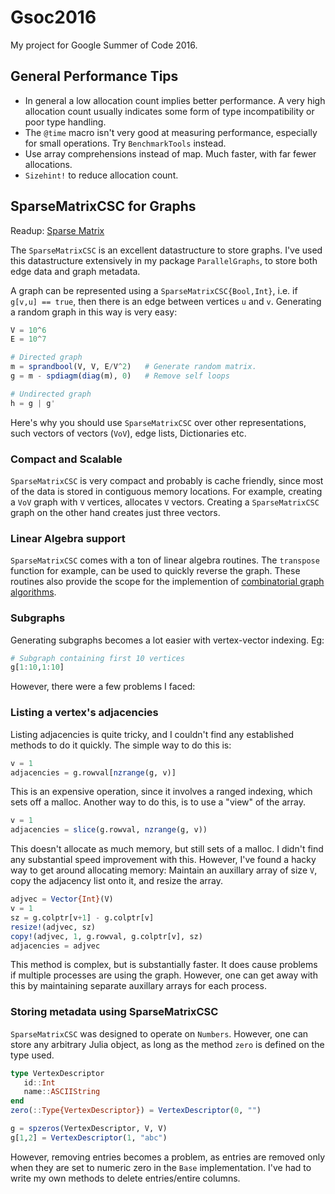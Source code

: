 # Gsoc2016
My project for Google Summer of Code 2016.

## General Performance Tips
- In general a low allocation count implies better performance. A very high allocation count usually indicates some form of type incompatibility or poor type handling. 
- The `@time` macro isn't very good at measuring performance, especially for small operations. Try `BenchmarkTools` instead.
- Use array comprehensions instead of map. Much faster, with far fewer allocations.
- `Sizehint!` to reduce allocation count.


## SparseMatrixCSC for Graphs

Readup: [Sparse Matrix](https://en.wikipedia.org/wiki/Sparse_matrix)

The `SparseMatrixCSC` is an excellent datastructure to store graphs. I've used this datastructure extensively in my package `ParallelGraphs`, to store both edge data and graph metadata. 

A graph can be represented using a `SparseMatrixCSC{Bool,Int}`, i.e. if `g[v,u] == true`, then there is an edge between vertices `u` and `v`. Generating a random graph in this way is very easy:

```julia
V = 10^6
E = 10^7

# Directed graph
m = sprandbool(V, V, E/V^2)   # Generate random matrix.
g = m - spdiagm(diag(m), 0)   # Remove self loops

# Undirected graph
h = g | g'
```

Here's why you should use `SparseMatrixCSC` over other representations, such vectors of vectors (`VoV`), edge lists, Dictionaries etc.

### Compact and Scalable
`SparseMatrixCSC` is very compact and probably is cache friendly, since most of the data is stored in contiguous memory locations. For example, creating a `VoV` graph with `V` vertices, allocates `V` vectors. Creating a `SparseMatrixCSC` graph on the other hand creates just three vectors.

### Linear Algebra support
`SparseMatrixCSC` comes with a ton of linear algebra routines. The `transpose` function for example, can be used to quickly reverse the graph. These routines also provide the scope for the implemention of [combinatorial graph algorithms](https://www.researchgate.net/profile/Viral_Shah7/publication/220093804_A_Unified_Framework_for_Numerical_and_Combinatorial_Computing/links/5415f7830cf2fa878ad3fbab.pdf).

### Subgraphs
Generating subgraphs becomes a lot easier with vertex-vector indexing. Eg:
```julia
# Subgraph containing first 10 vertices
g[1:10,1:10]
```


However, there were a few problems I faced:

### Listing a vertex's adjacencies
Listing adjacencies is quite tricky, and I couldn't find any established methods to do it quickly.
The simple way to do this is:
```julia
v = 1
adjacencies = g.rowval[nzrange(g, v)]
```
This is an expensive operation, since it involves a ranged indexing, which sets off a malloc. Another way to do this, is to use a "view" of the array.
```julia
v = 1
adjacencies = slice(g.rowval, nzrange(g, v))
```
This doesn't allocate as much memory, but still sets of a malloc. I didn't find any substantial speed improvement with this. 
However, I've found a hacky way to get around allocating memory: Maintain an auxillary array of size `V`, copy the adjacency list onto it, and resize the array.
```julia
adjvec = Vector{Int}(V)
v = 1
sz = g.colptr[v+1] - g.colptr[v]
resize!(adjvec, sz)
copy!(adjvec, 1, g.rowval, g.colptr[v], sz)
adjacencies = adjvec
```
This method is complex, but is substantially faster. It does cause problems if multiple processes are using the graph. However, one can get away with this by maintaining separate auxillary arrays for each process.

### Storing metadata using SparseMatrixCSC
`SparseMatrixCSC` was designed to operate on `Numbers`. However, one can store any arbitrary Julia object, as long as the method `zero` is defined on the type used. 
```julia
type VertexDescriptor
   id::Int
   name::ASCIIString
end
zero(::Type{VertexDescriptor}) = VertexDescriptor(0, "")

g = spzeros(VertexDescriptor, V, V)
g[1,2] = VertexDescriptor(1, "abc")
```
However, removing entries becomes a problem, as entries are removed only when they are set to numeric zero in the `Base` implementation. I've had to write my own methods to delete entries/entire columns.
